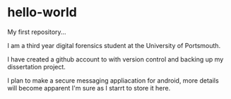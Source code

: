 # hello-world
My first repository...

I am a third year digital forensics student at the University of Portsmouth.

I have created a github account to with version control and backing up my dissertation project.

I plan to make a secure messaging appliacation for android, more details will become apparent I'm sure as I starrt to store it here.

